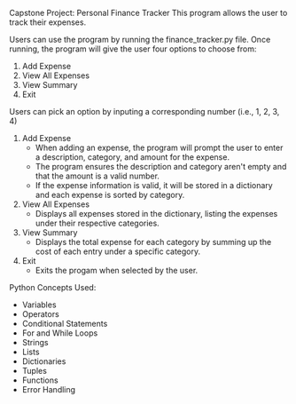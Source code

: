 Capstone Project: Personal Finance Tracker
  This program allows the user to track their expenses.

Users can use the program by running the finance_tracker.py file.
Once running, the program will give the user four options to choose from:
  1. Add Expense
  2. View All Expenses
  3. View Summary
  4. Exit

Users can pick an option by inputing a corresponding number (i.e., 1, 2, 3, 4)
1. Add Expense
   - When adding an expense, the program will prompt the user to enter a description, category, and amount for the expense.
   - The program ensures the description and category aren't empty and that the amount is a valid number.
   - If the expense information is valid, it will be stored in a dictionary and each expense is sorted by category.
2. View All Expenses
   - Displays all expenses stored in the dictionary, listing the expenses under their respective categories.
3. View Summary
   - Displays the total expense for each category by summing up the cost of each entry under a specific category.
4. Exit
   - Exits the progam when selected by the user.

Python Concepts Used:
  - Variables
  - Operators
  - Conditional Statements
  - For and While Loops
  - Strings
  - Lists
  - Dictionaries
  - Tuples
  - Functions
  - Error Handling
